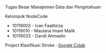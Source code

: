 Tugas Besar Manajemen Data dan Pengetahuan

Kelompok NodeCode
- 10119003 - Ivan Faathirza
- 10119010 - Maulana Imam Malik
- 10119033 - Dandi Ahmadin

Project Klasifikasi Stroke : [Google Colab](https://colab.research.google.com/drive/1_AkPxZSpx_JFFjxOaxihGLRbj154Sjgy?usp=sharing)
